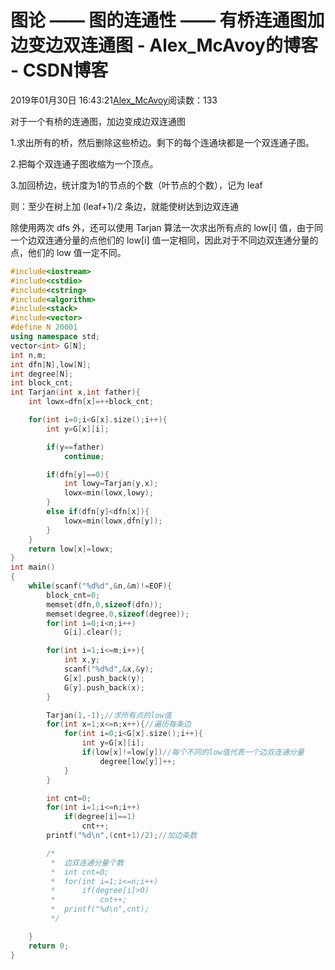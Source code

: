 # 图论 —— 图的连通性 —— 有桥连通图加边变边双连通图 - Alex_McAvoy的博客 - CSDN博客





2019年01月30日 16:43:21[Alex_McAvoy](https://me.csdn.net/u011815404)阅读数：133








对于一个有桥的连通图，加边变成边双连通图

1.求出所有的桥，然后删除这些桥边。剩下的每个连通块都是一个双连通子图。

2.把每个双连通子图收缩为一个顶点。

3.加回桥边，统计度为1的节点的个数（叶节点的个数），记为 leaf

则：至少在树上加 (leaf+1)/2 条边，就能使树达到边双连通

除使用两次 dfs 外，还可以使用 Tarjan 算法一次求出所有点的 low[i] 值，由于同一个边双连通分量的点他们的 low[i] 值一定相同，因此对于不同边双连通分量的点，他们的 low 值一定不同。

```cpp
#include<iostream>
#include<cstdio>
#include<cstring>
#include<algorithm>
#include<stack>
#include<vector>
#define N 20001
using namespace std;
vector<int> G[N];
int n,m;
int dfn[N],low[N];
int degree[N];
int block_cnt;
int Tarjan(int x,int father){
    int lowx=dfn[x]=++block_cnt;

    for(int i=0;i<G[x].size();i++){
        int y=G[x][i];

        if(y==father)
            continue;

        if(dfn[y]==0){
            int lowy=Tarjan(y,x);
            lowx=min(lowx,lowy);
        }
        else if(dfn[y]<dfn[x]){
            lowx=min(lowx,dfn[y]);
        }
    }
    return low[x]=lowx;
}
int main()
{
    while(scanf("%d%d",&n,&m)!=EOF){
        block_cnt=0;
        memset(dfn,0,sizeof(dfn));
        memset(degree,0,sizeof(degree));
        for(int i=0;i<n;i++)
            G[i].clear();

        for(int i=1;i<=m;i++){
            int x,y;
            scanf("%d%d",&x,&y);
            G[x].push_back(y);
            G[y].push_back(x);
        }

        Tarjan(1,-1);//求所有点的low值
        for(int x=1;x<=n;x++){//遍历每条边
            for(int i=0;i<G[x].size();i++){
                int y=G[x][i];
                if(low[x]!=low[y])//每个不同的low值代表一个边双连通分量
                    degree[low[y]]++;
            }
        }

        int cnt=0;
        for(int i=1;i<=n;i++)
            if(degree[i]==1)
                cnt++;
        printf("%d\n",(cnt+1)/2);//加边条数

        /*  
         *  边双连通分量个数
         *  int cnt=0;
         *  for(int i=1;i<=n;i++)
         *      if(degree[i]>0)
         *          cnt++;
         *  printf("%d\n",cnt);
         */

    }
    return 0;
}
```



